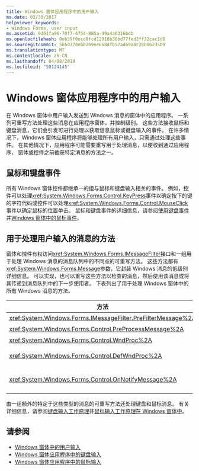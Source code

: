 ```yaml
---
title: Windows 窗体应用程序中的用户输入
ms.date: 03/30/2017
helpviewer_keywords:
- Windows Forms, user input
ms.assetid: 9d61fa96-70f7-4754-885a-49a4a6316bdb
ms.openlocfilehash: 0eb39f0ecd8fcd12918b38bd77fed2ff32cac1d8
ms.sourcegitcommit: 5b6d778ebb269ee6684fb57ad69a8c28b06235b9
ms.translationtype: MT
ms.contentlocale: zh-CN
ms.lasthandoff: 04/08/2019
ms.locfileid: "59124145"
---
```

# <a name="user-input-in-a-windows-forms-application"></a>Windows 窗体应用程序中的用户输入
在 Windows 窗体中用户输入发送到 Windows 消息的窗体中的应用程序。 一系列可重写方法处理这些消息在应用程序窗体，并控制级别。 这些方法接收鼠标和键盘消息，它们会引发可进行处理以获取信息鼠标或键盘输入的事件。 在许多情况下，Windows 窗体应用程序将能够处理所有用户输入，只需通过处理这些事件。 在其他情况下，应用程序可能需要重写用于处理消息，以便收到通过应用程序、 窗体或控件之前截获特定消息的方法之一。  
  
## <a name="mouse-and-keyboard-events"></a>鼠标和键盘事件  
 所有 Windows 窗体控件都继承一的组与鼠标和键盘输入相关的事件。 例如，控件可以处理<xref:System.Windows.Forms.Control.KeyPress>事件以确定按下的键的字符代码或控件可以处理<xref:System.Windows.Forms.Control.MouseClick>事件以确定鼠标的位置单击。 鼠标和键盘事件的详细信息，请参阅[使用键盘事件](using-keyboard-events.md)并[Windows 窗体中的鼠标事件](mouse-events-in-windows-forms.md)。  
  
## <a name="methods-that-process-user-input-messages"></a>用于处理用户输入的消息的方法  
 窗体和控件有权访问<xref:System.Windows.Forms.IMessageFilter>接口和一组用于处理 Windows 消息的消息队列中的不同点的可重写方法。 这些方法都有<xref:System.Windows.Forms.Message>参数，它封装 Windows 消息的低级别详细信息。 可以实现，也可以重写这些方法以检查的消息，然后使用该消息或将其传递到消息队列中的下一步使用者。 下表列出了用于处理 Windows 窗体中的所有 Windows 消息的方法。  
  
|方法|说明|  
|------------|-----------|  
|<xref:System.Windows.Forms.IMessageFilter.PreFilterMessage%2A>|此方法截获排队应用程序级别 （也称为已发布） 的 Windows 消息。|  
|<xref:System.Windows.Forms.Control.PreProcessMessage%2A>|此方法截获 Windows 消息在窗体和控件级别之前已处理。|  
|<xref:System.Windows.Forms.Control.WndProc%2A>|此方法处理 Windows 消息级别的窗体和控件。|  
|<xref:System.Windows.Forms.Control.DefWndProc%2A>|此方法执行级别的窗体和控件的 Windows 消息的默认处理。 这提供了一个窗口的最少功能。|  
|<xref:System.Windows.Forms.Control.OnNotifyMessage%2A>|处理完后，此方法将截获消息在窗体和控件的级别。 <xref:System.Windows.Forms.ControlStyles.EnableNotifyMessage>样式位，必须为要在调用此方法设置。|  
  
 由一组额外的特定于这些类型的消息的可重写方法还处理键盘和鼠标消息。 有关详细信息，请参阅[键盘输入工作原理](how-keyboard-input-works.md)并[鼠标输入工作原理在 Windows 窗体中](how-mouse-input-works-in-windows-forms.md)。  
  
## <a name="see-also"></a>请参阅

- [Windows 窗体中的用户输入](user-input-in-windows-forms.md)
- [Windows 窗体应用程序中的键盘输入](keyboard-input-in-a-windows-forms-application.md)
- [Windows 窗体应用程序中的鼠标输入](mouse-input-in-a-windows-forms-application.md)

